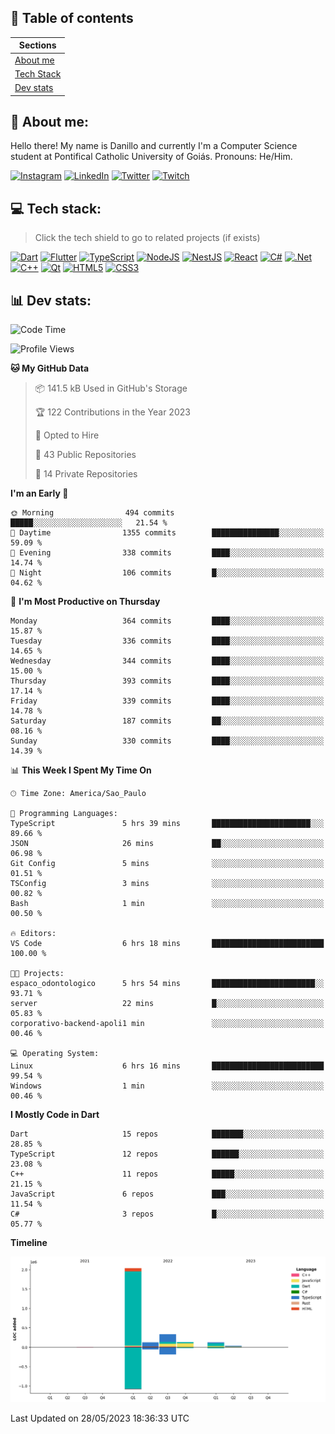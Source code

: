 ## 📃 Table of contents

|Sections|
|-|
|[About me](#about-me)|
|[Tech Stack](#tech-stack)|
|[Dev stats](#dev-stats)|

<a name="about-me"/>

## 🌈 About me:
Hello there! My name is Danillo and currently I'm a Computer Science student at Pontifical Catholic University of Goiás. Pronouns: He/Him.

[![Instagram](https://img.shields.io/badge/Instagram-%23E4405F.svg?logo=Instagram&logoColor=white)](https://instagram.com/danilloilggner)
[![LinkedIn](https://img.shields.io/badge/LinkedIn-%230077B5.svg?logo=linkedin&logoColor=white)](https://linkedin.com/in/danilloism)
[![Twitter](https://img.shields.io/badge/Twitter-%231DA1F2.svg?logo=Twitter&logoColor=white)](https://twitter.com/danilloism)
[![Twitch](https://img.shields.io/badge/Twitch-%239146FF.svg?logo=Twitch&logoColor=white)](https://twitch.tv/danilloism) 

<a name="tech-stack"/>

## 💻 Tech stack:
> Click the tech shield to go to related projects (if exists)

[![Dart](https://img.shields.io/badge/dart-%230175C2.svg?style=for-the-badge&logo=dart&logoColor=white)](https://github.com/danilloism/danilloism/blob/main/Flutter.md) [![Flutter](https://img.shields.io/badge/Flutter-%2302569B.svg?style=for-the-badge&logo=Flutter&logoColor=white)](https://github.com/danilloism/danilloism/blob/main/Flutter.md) [![TypeScript](https://img.shields.io/badge/typescript-%23007ACC.svg?style=for-the-badge&logo=typescript&logoColor=white)](https://github.com/danilloism/danilloism/blob/main/Typescript.md) [![NodeJS](https://img.shields.io/badge/node.js-6DA55F?style=for-the-badge&logo=node.js&logoColor=white)](https://github.com/danilloism/danilloism/blob/main/Node.js.md) [![NestJS](https://img.shields.io/badge/nestjs-%23E0234E.svg?style=for-the-badge&logo=nestjs&logoColor=white)](https://github.com/danilloism/danilloism/blob/main/Nest.js.md) [![React](https://img.shields.io/badge/react-%2320232a.svg?style=for-the-badge&logo=react&logoColor=%2361DAFB)](https://github.com/danilloism/danilloism/blob/main/React.md) [![C#](https://img.shields.io/badge/c%23-%23239120.svg?style=for-the-badge&logo=c-sharp&logoColor=white)](#tech-stack) [![.Net](https://img.shields.io/badge/.NET-5C2D91?style=for-the-badge&logo=.net&logoColor=white)](#tech-stack) [![C++](https://img.shields.io/badge/c++-%2300599C.svg?style=for-the-badge&logo=c%2B%2B&logoColor=white)](https://github.com/danilloism/danilloism/blob/main/C%2B%2B.md) [![Qt](https://img.shields.io/badge/Qt-%23217346.svg?style=for-the-badge&logo=Qt&logoColor=white)](https://github.com/danilloism/danilloism/blob/main/C%2B%2B.md) [![HTML5](https://img.shields.io/badge/html5-%23E34F26.svg?style=for-the-badge&logo=html5&logoColor=white)](https://github.com/danilloism/danilloism/blob/main/Html.md) [![CSS3](https://img.shields.io/badge/css3-%231572B6.svg?style=for-the-badge&logo=css3&logoColor=white)](https://github.com/danilloism/danilloism/blob/main/Css.md)
<!---
- 🌱 Currently learning:

![Vue.js](https://img.shields.io/badge/vuejs-%2335495e.svg?style=for-the-badge&logo=vuedotjs&logoColor=%234FC08D) ![Angular](https://img.shields.io/badge/angular-%23DD0031.svg?style=for-the-badge&logo=angular&logoColor=white)
--->

<a name="dev-stats"/>

## 📊 Dev stats:
<!---
[![](https://github-readme-stats.vercel.app/api?username=danilloism&theme=radical&hide_border=false&include_all_commits=false&count_private=false)](#)<br>
[![](https://github-readme-streak-stats.herokuapp.com/?user=danilloism&theme=radical&hide_border=false)](#)<br>
[![](https://github-readme-stats.vercel.app/api/top-langs/?username=danilloism&theme=radical&hide_border=false&include_all_commits=false&count_private=false&layout=compact)](#)<br>
--->
<!--START_SECTION:waka-->
![Code Time](http://img.shields.io/badge/Code%20Time-1%2C186%20hrs%2029%20mins-blue)

![Profile Views](http://img.shields.io/badge/Profile%20Views-0-blue)

**🐱 My GitHub Data** 

> 📦 141.5 kB Used in GitHub's Storage 
 > 
> 🏆 122 Contributions in the Year 2023
 > 
> 💼 Opted to Hire
 > 
> 📜 43 Public Repositories 
 > 
> 🔑 14 Private Repositories 
 > 
**I'm an Early 🐤** 

```text
🌞 Morning                494 commits         █████░░░░░░░░░░░░░░░░░░░░   21.54 % 
🌆 Daytime                1355 commits        ███████████████░░░░░░░░░░   59.09 % 
🌃 Evening                338 commits         ████░░░░░░░░░░░░░░░░░░░░░   14.74 % 
🌙 Night                  106 commits         █░░░░░░░░░░░░░░░░░░░░░░░░   04.62 % 
```
📅 **I'm Most Productive on Thursday** 

```text
Monday                   364 commits         ████░░░░░░░░░░░░░░░░░░░░░   15.87 % 
Tuesday                  336 commits         ████░░░░░░░░░░░░░░░░░░░░░   14.65 % 
Wednesday                344 commits         ████░░░░░░░░░░░░░░░░░░░░░   15.00 % 
Thursday                 393 commits         ████░░░░░░░░░░░░░░░░░░░░░   17.14 % 
Friday                   339 commits         ████░░░░░░░░░░░░░░░░░░░░░   14.78 % 
Saturday                 187 commits         ██░░░░░░░░░░░░░░░░░░░░░░░   08.16 % 
Sunday                   330 commits         ████░░░░░░░░░░░░░░░░░░░░░   14.39 % 
```


📊 **This Week I Spent My Time On** 

```text
🕑︎ Time Zone: America/Sao_Paulo

💬 Programming Languages: 
TypeScript               5 hrs 39 mins       ██████████████████████░░░   89.66 % 
JSON                     26 mins             ██░░░░░░░░░░░░░░░░░░░░░░░   06.98 % 
Git Config               5 mins              ░░░░░░░░░░░░░░░░░░░░░░░░░   01.51 % 
TSConfig                 3 mins              ░░░░░░░░░░░░░░░░░░░░░░░░░   00.82 % 
Bash                     1 min               ░░░░░░░░░░░░░░░░░░░░░░░░░   00.50 % 

🔥 Editors: 
VS Code                  6 hrs 18 mins       █████████████████████████   100.00 % 

🐱‍💻 Projects: 
espaco_odontologico      5 hrs 54 mins       ███████████████████████░░   93.71 % 
server                   22 mins             █░░░░░░░░░░░░░░░░░░░░░░░░   05.83 % 
corporativo-backend-apoli1 min               ░░░░░░░░░░░░░░░░░░░░░░░░░   00.46 % 

💻 Operating System: 
Linux                    6 hrs 16 mins       █████████████████████████   99.54 % 
Windows                  1 min               ░░░░░░░░░░░░░░░░░░░░░░░░░   00.46 % 
```

**I Mostly Code in Dart** 

```text
Dart                     15 repos            ███████░░░░░░░░░░░░░░░░░░   28.85 % 
TypeScript               12 repos            ██████░░░░░░░░░░░░░░░░░░░   23.08 % 
C++                      11 repos            █████░░░░░░░░░░░░░░░░░░░░   21.15 % 
JavaScript               6 repos             ███░░░░░░░░░░░░░░░░░░░░░░   11.54 % 
C#                       3 repos             █░░░░░░░░░░░░░░░░░░░░░░░░   05.77 % 
```



**Timeline**

![Lines of Code chart](https://raw.githubusercontent.com/danilloism/danilloism/main/assets/bar_graph.png)


 Last Updated on 28/05/2023 18:36:33 UTC
<!--END_SECTION:waka-->
